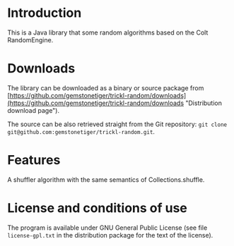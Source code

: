 Introduction
============
This is a Java library that some random algorithms based on the Colt RandomEngine.

Downloads
=========
The library can be downloaded as a binary or source package from [https://github.com/gemstonetiger/trickl-random/downloads](https://github.com/gemstonetiger/trickl-random/downloads "Distribution download page").

The source can be also retrieved straight from the Git repository: `git clone git@github.com:gemstonetiger/trickl-random.git`.

Features
========
A shuffler algorithm with the same semantics of Collections.shuffle.

License and conditions of use
=============================
The program is available under GNU General Public License (see file `license-gpl.txt` in the distribution package for the text of the license).

